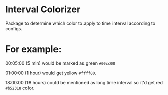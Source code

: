 # Interval Colorizer
Package to determine which color to apply to time interval according to configs.

# For example:
00:05:00 (5 min) would be marked as green `#00cc00`

01:00:00 (1 hour) would get yellow `#ffff00`.

18:00:00 (18 hours) could be mentioned as long time interval so it'd get red `#b52318` color.
